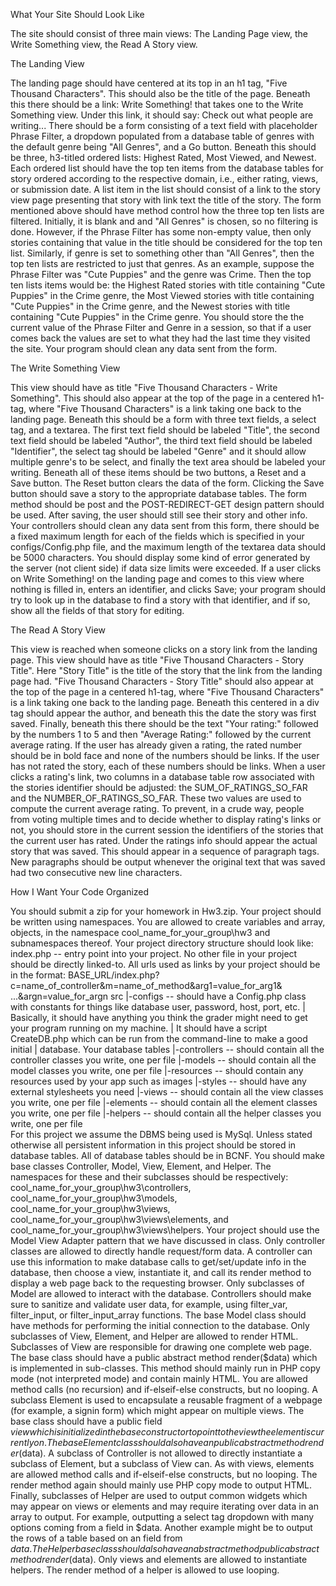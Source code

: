 What Your Site Should Look Like

The site should consist of three main views: The Landing Page view, the Write Something view, the Read A Story view.

The Landing View

The landing page should have centered at its top in an h1 tag, "Five Thousand Characters". This should also be the title of the page. Beneath this there should be a link: Write Something! that takes one to the Write Something view. Under this link, it should say: Check out what people are writing... There should be a form consisting of a text field with placeholder Phrase Filter, a dropdown populated from a database table of genres with the default genre being "All Genres", and a Go button. Beneath this should be three, h3-titled ordered lists: Highest Rated, Most Viewed, and Newest. Each ordered list should have the top ten items from the database tables for story ordered according to the respective domain, i.e., either rating, views, or submission date. A list item in the list should consist of a link to the story view page presenting that story with link text the title of the story. The form mentioned above should have method control how the three top ten lists are filtered. Initially, it is blank and and "All Genres" is chosen, so no filtering is done. However, if the Phrase Filter has some non-empty value, then only stories containing that value in the title should be considered for the top ten list. Similarly, if genre is set to something other than "All Genres", then the top ten lists are restricted to just that genres. As an example, suppose the Phrase Filter was "Cute Puppies" and the genre was Crime. Then the top ten lists items would be: the Highest Rated stories with title containing "Cute Puppies" in the Crime genre, the Most Viewed stories with title containing "Cute Puppies" in the Crime genre, and the Newest stories with title containing "Cute Puppies" in the Crime genre. You should store the the current value of the Phrase Filter and Genre in a session, so that if a user comes back the values are set to what they had the last time they visited the site. Your program should clean any data sent from the form.

The Write Something View

This view should have as title "Five Thousand Characters - Write Something". This should also appear at the top of the page in a centered h1-tag, where "Five Thousand Characters" is a link taking one back to the landing page. Beneath this should be a form with three text fields, a select tag, and a textarea. The first text field should be labeled "Title", the second text field should be labeled "Author", the third text field should be labeled "Identifier", the select tag should be labeled "Genre" and it should allow multiple genre's to be select, and finally the text area should be labeled your writing. Beneath all of these items should be two buttons, a Reset and a Save button. The Reset button clears the data of the form. Clicking the Save button should save a story to the appropriate database tables. The form method should be post and the POST-REDIRECT-GET design pattern should be used. After saving, the user should still see their story and other info. Your controllers should clean any data sent from this form, there should be a fixed maximum length for each of the fields which is specified in your configs/Config.php file, and the maximum length of the textarea data should be 5000 characters. You should display some kind of error generated by the server (not client side) if data size limits were exceeded. If a user clicks on Write Something! on the landing page and comes to this view where nothing is filled in, enters an identifier, and clicks Save; your program should try to look up in the database to find a story with that identifier, and if so, show all the fields of that story for editing.

The Read A Story View

This view is reached when someone clicks on a story link from the landing page. This view should have as title "Five Thousand Characters - Story Title". Here "Story Title" is the title of the story that the link from the landing page had. "Five Thousand Characters - Story Title" should also appear at the top of the page in a centered h1-tag, where "Five Thousand Characters" is a link taking one back to the landing page. Beneath this centered in a div tag should appear the author, and beneath this the date the story was first saved. Finally, beneath this there should be the text "Your rating:" followed by the numbers 1 to 5 and then "Average Rating:" followed by the current average rating. If the user has already given a rating, the rated number should be in bold face and none of the numbers should be links. If the user has not rated the story, each of these numbers should be links. When a user clicks a rating's link, two columns in a database table row associated with the stories identifier should be adjusted: the SUM_OF_RATINGS_SO_FAR and the NUMBER_OF_RATINGS_SO_FAR. These two values are used to compute the current average rating. To prevent, in a crude way, people from voting multiple times and to decide whether to display rating's links or not, you should store in the current session the identifiers of the stories that the current user has rated. Under the ratings info should appear the actual story that was saved. This should appear in a sequence of paragraph tags. New paragraphs should be output whenever the original text that was saved had two consecutive new line characters.

How I Want Your Code Organized

You should submit a zip for your homework in Hw3.zip. Your project should be written using namespaces. You are allowed to create variables and array, objects, in the namespace cool_name_for_your_group\hw3 and subnamespaces thereof. Your project directory structure should look like:
index.php -- entry point into your project. No other file in your project should be directly linked-to.
    All urls used as links by your project should be in the format:
    BASE_URL/index.php?c=name_of_controller&m=name_of_method&arg1=value_for_arg1& ...&argn=value_for_argn 
src
 |-configs -- should have a Config.php class with constants for things like database user, password, host, port, etc.
 |            Basically, it should have anything you think the grader might need to get your program running on my machine.
 |            It should have a script CreateDB.php which can be run from the command-line to make a good initial
 |            database. Your database tables
 |-controllers -- should contain all the controller classes you write, one per file
 |-models -- should contain all the model classes you write, one per file
 |-resources -- should contain any resources used by your app such as images
 |-styles -- should have any external stylesheets you need
 |-views -- should contain all the view classes you write, one per file
      |-elements -- should contain all the element classes you write, one per file
      |-helpers -- should contain all the helper classes you write, one per file    
For this project we assume the DBMS being used is MySql. Unless stated otherwise all persistent information in this project should be stored in database tables. All of database tables should be in BCNF. You should make base classes Controller, Model, View, Element, and Helper. The namespaces for these and their subclasses should be respectively: cool_name_for_your_group\hw3\controllers, cool_name_for_your_group\hw3\models, cool_name_for_your_group\hw3\views, cool_name_for_your_group\hw3\views\elements, and cool_name_for_your_group\hw3\views\helpers. Your project should use the Model View Adapter pattern that we have discussed in class. Only controller classes are allowed to directly handle request/form data. A controller can use this information to make database calls to get/set/update info in the database, then choose a view, instantiate it, and call its render method to display a web page back to the requesting browser. Only subclasses of Model are allowed to interact with the database. Controllers should make sure to sanitize and validate user data, for example, using filter_var, filter_input, or filter_input_array functions. The base Model class should have methods for performing the initial connection to the database. Only subclasses of View, Element, and Helper are allowed to render HTML. Subclasses of View are responsible for drawing one complete web page. The base class should have a public abstract method render($data) which is implemented in sub-classes. This method should mainly run in PHP copy mode (not interpreted mode) and contain mainly HTML. You are allowed method calls (no recursion) and if-elseif-else constructs, but no looping. A subclass Element is used to encapsulate a reusable fragment of a webpage (for example, a signin form) which might appear on multiple views. The base class should have a public field $view which is initialized in the base constructor to point to the view the element is currently on. The base Element class should also have an public abstract method render($data). A subclass of Controller is not allowed to directly instantiate a subclass of Element, but a subclass of View can. As with views, elements are allowed method calls and if-elseif-else constructs, but no looping. The render method again should mainly use PHP copy mode to output HTML. Finally, subclasses of Helper are used to output common widgets which may appear on views or elements and may require iterating over data in an array to output. For example, outputting a select tag dropdown with many options coming from a field in $data. Another example might be to output the rows of a table based on an field from $data. The Helper base class should also have an abstract method public abstract method render($data). Only views and elements are allowed to instantiate helpers. The render method of a helper is allowed to use looping.